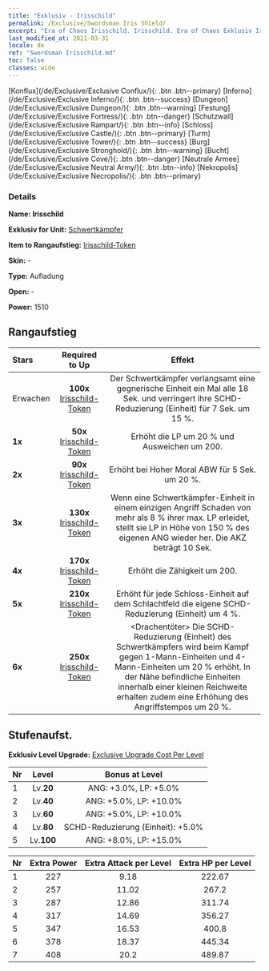```yaml
---
title: "Exklusiv - Irisschild"
permalink: /Exclusive/Swordsman Iris Shield/
excerpt: "Era of Chaos Irisschild. Irisschild. Era of Chaos Exklusiv Irisschild. Schwertkämpfer Exklusiv."
last_modified_at: 2021-03-31
locale: de
ref: "Swordsman Irisschild.md"
toc: false
classes: wide
---
```

 [Konflux](/de/Exclusive/Exclusive Conflux/){: .btn .btn--primary} [Inferno](/de/Exclusive/Exclusive Inferno/){: .btn .btn--success} [Dungeon](/de/Exclusive/Exclusive Dungeon/){: .btn .btn--warning} [Festung](/de/Exclusive/Exclusive Fortress/){: .btn .btn--danger} [Schutzwall](/de/Exclusive/Exclusive Rampart/){: .btn .btn--info} [Schloss](/de/Exclusive/Exclusive Castle/){: .btn .btn--primary} [Turm](/de/Exclusive/Exclusive Tower/){: .btn .btn--success} [Burg](/de/Exclusive/Exclusive Stronghold/){: .btn .btn--warning} [Bucht](/de/Exclusive/Exclusive Cove/){: .btn .btn--danger} [Neutrale Armee](/de/Exclusive/Exclusive Neutral Army/){: .btn .btn--info} [Nekropolis](/de/Exclusive/Exclusive Necropolis/){: .btn .btn--primary} 

### Details
 **Name: Irisschild** 

 **Exklusiv for Unit:** [Schwertkämpfer](/de/units/Swordsman/) 

 **Item to Rangaufstieg:** [Irisschild-Token](/de/Items/con_913/)

 **Skin:** -

 **Type:** Aufladung

 **Open:** -

 **Power:** 1510

## Rangaufstieg

  |     Stars    |  Required to Up | Effekt |
  |:-------------|:---------------:|:---------------:|
  |  Erwachen  | **100x** [Irisschild-Token](/de/Items/con_913/) | <Schildschmettern> Der Schwertkämpfer verlangsamt eine gegnerische Einheit ein Mal alle 18 Sek. und verringert ihre SCHD-Reduzierung (Einheit) für 7 Sek. um 15 %. |
  | **1x** <i class="fas fa-star"/> | **50x** [Irisschild-Token](/de/Items/con_913/) | Erhöht die LP um 20 % und Ausweichen um 200. |
  | **2x** <i class="fas fa-star"/> | **90x** [Irisschild-Token](/de/Items/con_913/) | Erhöht bei Hoher Moral ABW für 5 Sek. um 20 %. |
  | **3x** <i class="fas fa-star"/> | **130x** [Irisschild-Token](/de/Items/con_913/) | <Schadenserholung> Wenn eine Schwertkämpfer-Einheit in einem einzigen Angriff Schaden von mehr als 8 % ihrer max. LP erleidet, stellt sie LP in Höhe von 150 % des eigenen ANG wieder her. Die AKZ beträgt 10 Sek. |
  | **4x** <i class="fas fa-star"/> | **170x** [Irisschild-Token](/de/Items/con_913/) | Erhöht die Zähigkeit um 200. |
  | **5x** <i class="fas fa-star"/> | **210x** [Irisschild-Token](/de/Items/con_913/) | Erhöht für jede Schloss-Einheit auf dem Schlachtfeld die eigene SCHD-Reduzierung (Einheit) um 4 %. |
  | **6x** <i class="fas fa-star"/> | **250x** [Irisschild-Token](/de/Items/con_913/) | <Drachentöter> Die SCHD-Reduzierung (Einheit) des Schwertkämpfers wird beim Kampf gegen 1-Mann-Einheiten und 4-Mann-Einheiten um 20 % erhöht. In der Nähe befindliche Einheiten innerhalb einer kleinen Reichweite erhalten zudem eine Erhöhung des Angriffstempos um 20 %. |


## Stufenaufst.
 **Exklusiv Level Upgrade:** [Exclusive Upgrade Cost Per Level](/Exclusive/ExclusiveUpgradeCostPerLevel/)

  |  Nr  |   Level  | Bonus at Level |
  |:-----|:--------:|:--------------:|
  | 1 | Lv.**20** | ANG: +3.0%, LP: +5.0% |
  | 2 | Lv.**40** | ANG: +5.0%, LP: +10.0% |
  | 3 | Lv.**60** | ANG: +5.0%, LP: +10.0% |
  | 4 | Lv.**80** | SCHD-Reduzierung (Einheit): +5.0% |
  | 5 | Lv.**100** | ANG: +8.0%, LP: +15.0% |


  |  Nr  |  Extra Power | Extra Attack per Level | Extra HP per Level |
  |:-----|:--------:|:--------:|:--------:|
  | 1 | 227 | 9.18 | 222.67 |
  | 2 | 257 | 11.02 | 267.2 |
  | 3 | 287 | 12.86 | 311.74 |
  | 4 | 317 | 14.69 | 356.27 |
  | 5 | 347 | 16.53 | 400.8 |
  | 6 | 378 | 18.37 | 445.34 |
  | 7 | 408 | 20.2 | 489.87 |


